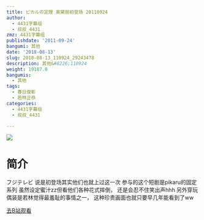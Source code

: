 ```yaml
---
title: ピカルの定理 奥黛丽初登场 20110924
author:
  - 4431字幕组
  - 叔叔_4431
zmz: 4431字幕组
publishdate: '2011-09-24'
bangumi: 其他
date: '2018-08-13'
slug: 2018-08-13_110924_29243478
description: 其他&#8226;110924
weight: 19187.0
bangumis:
  - 其他
tags:
  - 春日俊彰
  - 若林正恭
categories:
  - 4431字幕组
  - 叔叔_4431

---
```

![](https://i.imgur.com/gJOuh7E.jpg)
# 简介  
フジテレビ
说是初登场其实他们也就上过这一次
参与的这个短剧是pikaru的固定系列
虽然设定蜜汁zz但看他们各种花式摔倒，
还是会忍不住笑出声hhh
另外穿玩偶装是若林觉得最羞耻的事情之一，
这种珍贵画面也就只要早几年能看到了ww  

[去B站观看](https://www.bilibili.com/video/av29243478/)
 

